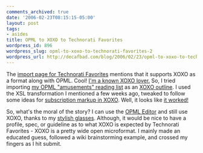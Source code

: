 ```yaml
---
comments_archived: true
date: '2006-02-23T08:15:15-05:00'
layout: post
tags:
- asides
title: OPML to XOXO to Technorati Favorites
wordpress_id: 896
wordpress_slug: opml-to-xoxo-to-technorati-favorites-2
wordpress_url: http://decafbad.com/blog/2006/02/23/opml-to-xoxo-to-technorati-favorites-2
---
```

 <p>The <a href="http://technorati.com/account/importfaves.html">import page for Technorati Favorites</a> mentions that it supports XOXO as a format along with OPML.  Cool!  <a href="http://decafbad.com/blog/2006/02/16/just-put-on-your-xoxo-colored-glasses">I'm a known XOXO lover.</a>  So, I tried importing <a href="http://decafbad.com/2006/02/subs-amusements.opml">my OPML "amusements" reading list</a> as an <a href="http://decafbad.com/2006/02/subs-amusements.xoxo">XOXO outline</a>.  I used the XSL transformation I mentioned a few weeks ago, tweaked to follow some ideas for <a href="http://microformats.org/wiki/xoxo-brainstorming#Subscription_information">subscription markup in XOXO</a>.  Well, it looks like <a href="http://hosting.opml.org/decafbad/gems/xoxo-faves.jpeg" target="_blank">it worked!</a> </p>
 <p>So, what's the moral of the story?  I can use the <a href="http://support.opml.org/">OPML Editor</a> and still use XOXO, thanks to my <a href="http://decafbad.com/blog/2006/02/16/just-put-on-your-xoxo-colored-glasses">stylish glasses</a>.  Although, it would be nice to have a profile, spec, or guideline as to what XOXO is expected by Technorati Favorites - XOXO is a pretty wide open microformat.  I mainly made an educated guess, followed a wiki brainstorming example, and crossed my fingers as I hit submit.</p>
